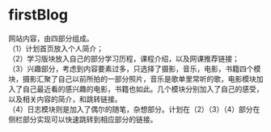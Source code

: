 # firstBlog
网站内容，由四部分组成。<br/>
（1）计划首页放入个人简介；<br/>
（2）学习版块放入自己的部分学习历程，课程介绍，以及网课推荐链接；<br/>
（3）兴趣部分，考虑到内容要素过多，只选择了摄影，音乐，电影，书籍四个模块，摄影汇聚了自己以前所拍的一部分照片，音乐是歌单里常听的歌，电影模块加入了自己最近看的感兴趣的电影，书籍也如此。几个模块分别加入了自己的感受，以及相关内容的简介，和跳转链接。<br/>
（4）日志模块则是加入了偶尔的随笔，杂想部分。计划在（2）（3）（4）部分在侧栏部分实现可以快速跳转到相应部分的链接。<br/>


